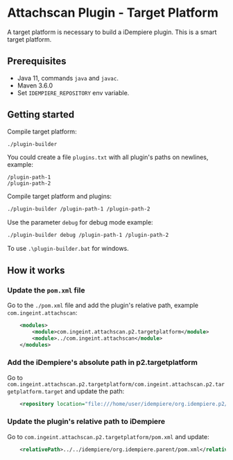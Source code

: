 # Attachscan Plugin - Target Platform

A target platform is necessary to build a iDempiere plugin. This is a smart target platform.


## Prerequisites

- Java 11, commands `java` and `javac`.
- Maven 3.6.0
- Set `IDEMPIERE_REPOSITORY` env variable.

## Getting started

Compile target platform:

```bash
./plugin-builder
```

You could create a file `plugins.txt` with all plugin's paths on newlines, example:

```
/plugin-path-1
/plugin-path-2
```

Compile target platform and plugins:

```bash
./plugin-builder /plugin-path-1 /plugin-path-2
```

Use the parameter `debug` for debug mode example:

```bash
./plugin-builder debug /plugin-path-1 /plugin-path-2
```

To use `.\plugin-builder.bat` for windows.

## How it works

### Update the `pom.xml` file

Go to the `./pom.xml` file and add the plugin's relative path, example `com.ingeint.attachscan`:

```xml
    <modules>
        <module>com.ingeint.attachscan.p2.targetplatform</module>
        <module>../com.ingeint.attachscan</module>
    </modules>
```

### Add the iDempiere's absolute path in p2.targetplatform

Go to `com.ingeint.attachscan.p2.targetplatform/com.ingeint.attachscan.p2.targetplatform.target` and update the path:

```xml
    <repository location="file:///home/user/idempiere/org.idempiere.p2/target/repository"/>
```

### Update the plugin's relative path to iDempiere

Go to `com.ingeint.attachscan.p2.targetplatform/pom.xml` and update:

```xml
    <relativePath>../../idempiere/org.idempiere.parent/pom.xml</relativePath>
```
